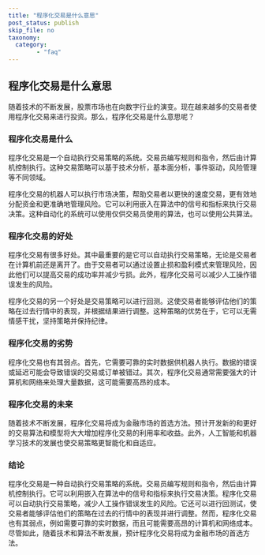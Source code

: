 ```yaml
---
title: "程序化交易是什么意思"
post_status: publish
skip_file: no
taxonomy:
  category:
        - "faq"
---
```


## 程序化交易是什么意思

随着技术的不断发展，股票市场也在向数字行业的演变。现在越来越多的交易者使用程序化交易来进行投资。那么，程序化交易是什么意思呢？

### 程序化交易是什么

程序化交易是一个自动执行交易策略的系统。交易员编写规则和指令，然后由计算机控制执行。这种交易策略可以基于技术分析，基本面分析，事件驱动，风险管理等不同领域。

程序化交易的机器人可以执行市场决策，帮助交易者以更快的速度交易，更有效地分配资金和更准确地管理风险。它可以利用嵌入在算法中的信号和指标来执行交易决策。这种自动化的系统可以使用仅供交易员使用的算法，也可以使用公共算法。

### 程序化交易的好处

程序化交易有很多好处。其中最重要的是它可以自动执行交易策略，无论是交易者在计算机前还是离开了。由于交易者可以通过设置止损和盈利模式来管理风险，因此他们可以提高交易的成功率并减少亏损。此外，程序化交易可以减少人工操作错误发生的风险。

程序化交易的另一个好处是交易策略可以进行回测。这使交易者能够评估他们的策略在过去行情中的表现，并根据结果进行调整。这种策略的优势在于，它可以无需情感干扰，坚持策略并保持纪律。

### 程序化交易的劣势

程序化交易也有其弱点。首先，它需要可靠的实时数据供机器人执行。数据的错误或延迟可能会导致错误的交易或订单被错过。其次，程序化交易通常需要强大的计算机和网络来处理大量数据，这可能需要高昂的成本。

### 程序化交易的未来

随着技术不断发展，程序化交易将成为金融市场的首选方法。预计开发新的和更好的交易算法和模型将大大增加程序化交易的利用率和收益。此外，人工智能和机器学习技术的发展也使交易策略更智能化和自适应。

### 结论

程序化交易是一种自动执行交易策略的系统。交易员编写规则和指令，然后由计算机控制执行。它可以利用嵌入在算法中的信号和指标来执行交易决策。程序化交易可以自动执行交易策略，减少人工操作错误发生的风险。它还可以进行回测试，使交易者能够评估他们的策略在过去的行情中的表现并进行调整。然而，程序化交易也有其弱点，例如需要可靠的实时数据，而且可能需要高昂的计算机和网络成本。尽管如此，随着技术和算法不断发展，预计程序化交易将成为金融市场的首选方法。

